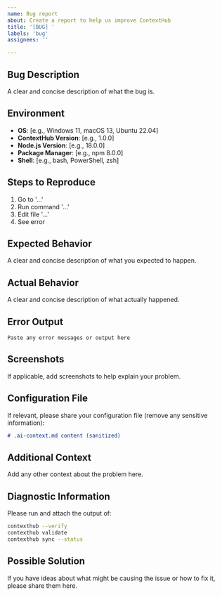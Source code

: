 ```yaml
---
name: Bug report
about: Create a report to help us improve ContextHub
title: '[BUG] '
labels: 'bug'
assignees: ''

---
```


## Bug Description
A clear and concise description of what the bug is.

## Environment
- **OS**: [e.g., Windows 11, macOS 13, Ubuntu 22.04]
- **ContextHub Version**: [e.g., 1.0.0]
- **Node.js Version**: [e.g., 18.0.0]
- **Package Manager**: [e.g., npm 8.0.0]
- **Shell**: [e.g., bash, PowerShell, zsh]

## Steps to Reproduce
1. Go to '...'
2. Run command '...'
3. Edit file '...'
4. See error

## Expected Behavior
A clear and concise description of what you expected to happen.

## Actual Behavior
A clear and concise description of what actually happened.

## Error Output
```
Paste any error messages or output here
```

## Screenshots
If applicable, add screenshots to help explain your problem.

## Configuration File
If relevant, please share your configuration file (remove any sensitive information):

```markdown
# .ai-context.md content (sanitized)
```

## Additional Context
Add any other context about the problem here.

## Diagnostic Information
Please run and attach the output of:
```bash
contexthub --verify
contexthub validate
contexthub sync --status
```

## Possible Solution
If you have ideas about what might be causing the issue or how to fix it, please share them here.